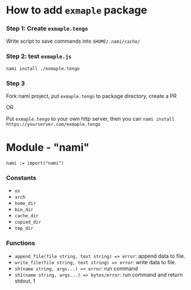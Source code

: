 # How to add `exmaple` package

### Step 1: Create `exmaple.tengo`

Write script to save commands into `$HOME/.nami/cache/`

### Step 2: test `exmaple.js`

    nami install ./exmaple.tengo

### Step 3

Fork nami project, put `exmaple.tengo` to package directory, create a PR

OR

Put `exmaple.tengo` to your own http server, then you can `nami install https://yourserver.com/exmaple.tengo`

# Module - "nami"

```
nami := import("nami")
```

### Constants

-   `os`
-   `arch`
-   `home_dir`
-   `bin_dir`
-   `cache_dir`
-   `copied_dir`
-   `tmp_dir`

### Functions

-   `append_file(file string, text string) => error`: append data to file.
-   `write_file(file string, text string) => error`: write data to file.
-   `sh(name string, args...) => error`: run command
-   `sh1(name string, args...) => bytes/error`: run command and return stdout, 1
